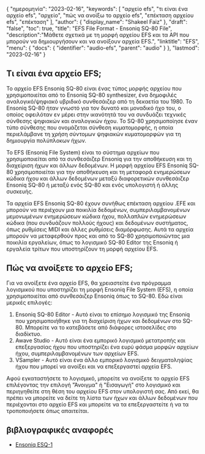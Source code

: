 {
"ημερομηνία": "2023-02-16",
  "keywords": [
"αρχείο efs",
"τι είναι ένα αρχείο efs",
"αρχείο",
"πώς να ανοίξω το αρχείο efs",
"επέκταση αρχείου efs",
"επέκταση"
],
  "author": {
"display_name": "Shakeel Faiz"
},
"draft": "false",
"toc": true,
"title": "EFS File Format - Ensoniq SQ-80 File",
  "description":"Μάθετε σχετικά με τη μορφή αρχείου EFS και τα API που μπορούν να δημιουργήσουν και να ανοίξουν αρχεία EFS.",
"linktitle": "EFS",
  "menu": {
    "docs": {
      "identifier": "audio-efs",
      "parent": "audio"
}
},
"lastmod": "2023-02-16"
}

## Τι είναι ένα αρχείο EFS;

Το αρχείο EFS Ensoniq SQ-80 είναι ένας τύπος μορφής αρχείου που χρησιμοποιείται από το Ensoniq SQ-80 synthesizer, ένα δημοφιλές αναλογικό/ψηφιακό υβριδικό συνθεσάιζερ από τη δεκαετία του 1980. Το Ensoniq SQ-80 ήταν γνωστό για τον δυνατό και μοναδικό ήχο του, ο οποίος οφειλόταν εν μέρει στην ικανότητά του να συνδυάζει τεχνικές σύνθεσης ψηφιακών και αναλογικών ήχου. Το SQ-80 χρησιμοποίησε έναν τύπο σύνθεσης που ονομάζεται σύνθεση κυματομορφής, η οποία περιελάμβανε τη χρήση σύντομων ψηφιακών κυματομορφών για τη δημιουργία πολύπλοκων ήχων.

Το EFS (Ensoniq File System) είναι το σύστημα αρχείων που χρησιμοποιείται από τα συνθεσάιζερ Ensoniq για την αποθήκευση και τη διαχείριση ήχων και άλλων δεδομένων. Η μορφή αρχείου EFS Ensoniq SQ-80 χρησιμοποιείται για την αποθήκευση και τη μεταφορά ενημερώσεων κώδικα ήχου και άλλων δεδομένων μεταξύ διαφορετικών συνθεσάιζερ Ensoniq SQ-80 ή μεταξύ ενός SQ-80 και ενός υπολογιστή ή άλλης συσκευής.

Τα αρχεία EFS Ensoniq SQ-80 έχουν συνήθως επέκταση αρχείου .EFE και μπορούν να περιέχουν μια ποικιλία δεδομένων, συμπεριλαμβανομένων μεμονωμένων ενημερώσεων κώδικα ήχου, πολλαπλών ενημερώσεων κώδικα (που συνδυάζουν πολλούς ήχους) και δεδομένων συστήματος, όπως ρυθμίσεις MIDI και άλλες ρυθμίσεις διαμόρφωσης. Αυτά τα αρχεία μπορούν να μεταφερθούν προς και από το SQ-80 χρησιμοποιώντας μια ποικιλία εργαλείων, όπως το λογισμικό SQ-80 Editor της Ensoniq ή εργαλεία τρίτων που υποστηρίζουν τη μορφή αρχείου EFS.

## Πώς να ανοίξετε το αρχείο EFS;

Για να ανοίξετε ένα αρχείο EFS, θα χρειαστείτε ένα πρόγραμμα λογισμικού που υποστηρίζει τη μορφή Ensoniq File System (EFS), η οποία χρησιμοποιείται από συνθεσάιζερ Ensoniq όπως το SQ-80. Εδώ είναι μερικές επιλογές:

1. Ensoniq SQ-80 Editor - Αυτό είναι το επίσημο λογισμικό της Ensoniq που χρησιμοποιήθηκε για τη διαχείριση ήχων και δεδομένων στο SQ-80. Μπορείτε να το κατεβάσετε από διάφορες ιστοσελίδες στο διαδίκτυο.
2. Awave Studio - Αυτό είναι ένα εμπορικό λογισμικό μετατροπής και επεξεργασίας ήχου που υποστηρίζει ένα ευρύ φάσμα μορφών αρχείων ήχου, συμπεριλαμβανομένων των αρχείων EFS.
3. VSampler - Αυτό είναι ένα άλλο εμπορικό λογισμικό δειγματοληψίας ήχου που μπορεί να ανοίξει και να επεξεργαστεί αρχεία EFS.

Αφού εγκαταστήσετε το λογισμικό, μπορείτε να ανοίξετε το αρχείο EFS επιλέγοντας την επιλογή "Άνοιγμα" ή "Εισαγωγή" στο λογισμικό και περιηγηθείτε στη θέση του αρχείου EFS στον υπολογιστή σας. Από εκεί, θα πρέπει να μπορείτε να δείτε τη λίστα των ήχων και άλλων δεδομένων που περιέχονται στο αρχείο EFS και μπορείτε να τα επεξεργαστείτε ή να τα τροποποιήσετε όπως απαιτείται.

## βιβλιογραφικές αναφορές
* [Ensoniq ESQ-1](https://en.wikipedia.org/wiki/Ensoniq_ESQ-1)


